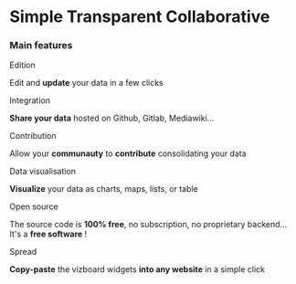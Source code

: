 <!-- <p class="title has-text-centered mt-6 pt-6">
  How does it work ?
</p> -->

<h1
  class="has-text-centered is-uppercase mt-6 mb-6 pt-6">
  Simple
  <span class="mx-5">
    Transparent
  </span>
  Collaborative
</h1>

<h3
  class="has-text-centered mt-6 mb-6">
  Main features
</h3>

<div
  class="tile is-ancestor is--fullheight mt-6 pt-6"
  style="">
  <div class="tile is-vertical is-4">
    <div class="tile is-parent px-6 py-6">
      <article class="tile is-child notification is-dark py-2">
        <p class="title">
          <span class="icon is-small mr-3">
            <i class="mdi mdi-pencil"></i>
          </span>
          Edition
        </p>
        <p class="subtitle">
          Edit and <b>update</b> your data in a few clicks
        </p>
      </article>
    </div>
    <div class="tile is-parent px-6 py-6">
      <article class="tile is-child notification is-white-ter py-2">
        <p class="title">
          <span class="icon is-small mr-3">
            <i class="mdi mdi-share-variant"></i>
          </span>
          Integration
        </p>
        <p class="subtitle">
          <b>Share your data</b> hosted on Github, Gitlab, Mediawiki...
        </p>
      </article>
    </div>
  </div>
  <div class="tile is-vertical is-4">
    <div class="tile is-parent px-6 py-6">
      <article class="tile is-child notification is-white-ter py-2">
        <p class="title">
          <span class="icon is-small mr-3">
            <i class="mdi mdi-account-group"></i>
          </span>
          Contribution
        </p>
        <p class="subtitle">
          Allow your <b>communauty</b> to <b>contribute</b> consolidating your data
        </p>
      </article>
    </div>
    <div class="tile is-parent px-6 py-6">
      <article class="tile is-child notification is-dark py-2">
        <p class="title">
          <span class="icon is-small mr-3">
            <i class="mdi mdi-table"></i>
          </span>
          Data visualisation
        </p>
        <p class="subtitle">
          <b>Visualize</b> your data as charts, maps, lists, or table
        </p>
      </article>
    </div>
  </div>
  <div class="tile is-vertical is-4">
    <div class="tile is-parent px-6 py-6">
      <article class="tile is-child notification is-dark py-2">
        <p class="title">
          <span class="icon is-small mr-3">
            <i class="mdi mdi-currency-usd-off"></i>
          </span>
          Open source
        </p>
        <p class="subtitle">
          The source code is <b>100% free</b>, no subscription, no proprietary backend...
          It's a <b>free software</b> !
        </p>
      </article>
    </div>
    <div class="tile is-parent px-6 py-6">
      <article class="tile is-child notification is-white-ter py-2">
        <p class="title">
          <span class="icon is-small mr-3">
            <i class="mdi mdi-content-copy"></i>
          </span>
          Spread
        </P>
        <p class="subtitle">
          <b>Copy-paste</b> the vizboard widgets <b>into any website</b> in a simple click
        </p>
      </article>
    </div>
  </div>
</div>
